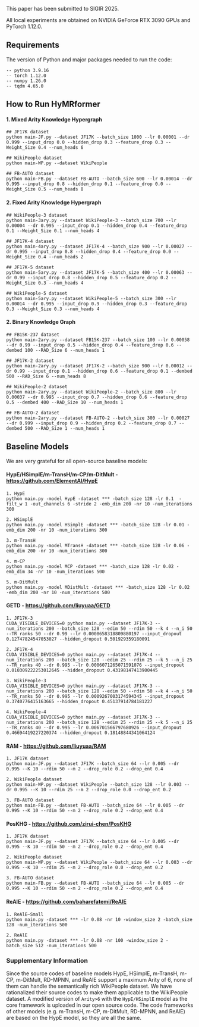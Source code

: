 This paper has been submitted to SIGIR 2025.

All local experiments are obtained on NVIDIA GeForce RTX 3090 GPUs and PyTorch 1.12.0.



## Requirements
The version of Python and major packages needed to run the code:
   
    -- python 3.9.16
    -- torch 1.12.0
    -- numpy 1.26.0
    -- tqdm 4.65.0



## How to Run HyMRformer

#### 1. Mixed Arity Knowledge Hypergraph
```
## JF17K dataset
python main-JF.py --dataset JF17K --batch_size 1000 --lr 0.00001 --dr 0.999 --input_drop 0.0 --hidden_drop 0.3 --feature_drop 0.3 --Weight_Size 0.4 --num_heads 6

## WikiPeople dataset
python main-WP.py --dataset WikiPeople

## FB-AUTO dataset
python main-FB.py --dataset FB-AUTO --batch_size 600 --lr 0.00014 --dr 0.995 --input_drop 0.8 --hidden_drop 0.1 --feature_drop 0.0 --Weight_Size 0.5 --num_heads 8
```


#### 2. Fixed Arity Knowledge Hypergraph
```
## WikiPeople-3 dataset
python main-3ary.py --dataset WikiPeople-3 --batch_size 700 --lr 0.00004 --dr 0.995 --input_drop 0.1 --hidden_drop 0.4 --feature_drop 0.1 --Weight_Size 0.1 --num_heads 4

## JF17K-4 dataset
python main-4ary.py --dataset JF17K-4 --batch_size 900 --lr 0.00027 --dr 0.995 --input_drop 0.8 --hidden_drop 0.4 --feature_drop 0.0 --Weight_Size 0.4 --num_heads 2

## JF17K-5 dataset
python main-5ary.py --dataset JF17K-5 --batch_size 400 --lr 0.00063 --dr 0.99 --input_drop 0.8 --hidden_drop 0.5 --feature_drop 0.2 --Weight_Size 0.3 --num_heads 4

## WikiPeople-5 dataset
python main-5ary.py --dataset WikiPeople-5 --batch_size 300 --lr 0.00014 --dr 0.995 --input_drop 0.9 --hidden_drop 0.3 --feature_drop 0.3 --Weight_Size 0.3 --num_heads 4
```


#### 2. Binary Knowledge Graph
```
## FB15K-237 dataset
python main-2ary.py --dataset FB15K-237 --batch_size 100 --lr 0.00058 --dr 0.99 --input_drop 0.5 --hidden_drop 0.4 --feature_drop 0.6 --dembed 100 --RAD_Size 6 --num_heads 1

## JF17K-2 dataset
python main-2ary.py --dataset JF17K-2 --batch_size 900 --lr 0.00012 --dr 0.99 --input_drop 0.1 --hidden_drop 0.6 --feature_drop 0.1 --dembed 500 --RAD_Size 6 --num_heads 8

## WikiPeople-2 dataset
python main-2ary.py --dataset WikiPeople-2 --batch_size 800 --lr 0.00037 --dr 0.995 --input_drop 0.7 --hidden_drop 0.6 --feature_drop 0.5 --dembed 400 --RAD_Size 10 --num_heads 1

## FB-AUTO-2 dataset
python main-2ary.py --dataset FB-AUTO-2 --batch_size 300 --lr 0.00027 --dr 0.999 --input_drop 0.9 --hidden_drop 0.2 --feature_drop 0.7 --dembed 500 --RAD_Size 1 --num_heads 1
```





## Baseline Models
We are very grateful for all open-source baseline models:

#### HypE/HSimplE/m-TransH/m-CP/m-DitMult - https://github.com/ElementAI/HypE
```
1. HypE
python main.py -model HypE -dataset *** -batch_size 128 -lr 0.1  -filt_w 1 -out_channels 6 -stride 2 -emb_dim 200 -nr 10 -num_iterations 300

2. HSimplE
python main.py -model HSimplE -dataset *** -batch_size 128 -lr 0.01 -emb_dim 200 -nr 10 -num_iterations 300

3. m-TransH
python main.py -model MTransH -dataset *** -batch_size 128 -lr 0.06 -emb_dim 200 -nr 10 -num_iterations 300

4. m-CP
python main.py -model MCP -dataset *** -batch_size 128 -lr 0.02 -emb_dim 34 -nr 10 -num_iterations 500

5. m-DitMult
python main.py -model MDistMult -dataset *** -batch_size 128 -lr 0.02 -emb_dim 200 -nr 10 -num_iterations 500
```

#### GETD - https://github.com/liuyuaa/GETD
```
1. JF17K-3
CUDA_VISIBLE_DEVICES=0 python main.py --dataset JF17K-3 --num_iterations 200 --batch_size 128 --edim 50 --rdim 50 --k 4 --n_i 50 --TR_ranks 50 --dr 0.99 --lr 0.0008658318809880197 --input_dropout 0.12747824547053027 --hidden_dropout 0.501929359180091

2. JF17K-4
CUDA_VISIBLE_DEVICES=0 python main.py --dataset JF17K-4 --num_iterations 200 --batch_size 128 --edim 25 --rdim 25 --k 5 --n_i 25 --TR_ranks 40 --dr 0.995 --lr 0.0006071265071591076 --input_dropout 0.010309222253012645 --hidden_dropout 0.43198147413900445

3. WikiPeople-3
CUDA_VISIBLE_DEVICES=0 python main.py --dataset JF17K-3 --num_iterations 200 --batch_size 128 --edim 50 --rdim 50 --k 4 --n_i 50 --TR_ranks 50 --dr 0.995 --lr 0.0009267003174594345 --input_dropout 0.3740776415163665 --hidden_dropout 0.45137914784181227

4. WikiPeople-4
CUDA_VISIBLE_DEVICES=0 python main.py --dataset JF17K-3 --num_iterations 200 --batch_size 128 --edim 25 --rdim 25 --k 5 --n_i 25 --TR_ranks 40 --dr 0.995 --lr 0.006701566797680926 --input_dropout 0.46694419227220374 --hidden_dropout 0.18148844341064124
```

#### RAM - https://github.com/liuyuaa/RAM
```
1. JF17K dataset
python main-JF.py --dataset JF17K --batch_size 64 --lr 0.005 --dr 0.995 --K 10 --rdim 50 --m 2 --drop_role 0.2 --drop_ent 0.4

2. WikiPeople dataset
python main-WP.py --dataset WikiPeople --batch_size 128 --lr 0.003 --dr 0.995 --K 10 --rdim 25 --m 2 --drop_role 0.0 --drop_ent 0.2

3. FB-AUTO dataset
python main-FB.py --dataset FB-AUTO --batch_size 64 --lr 0.005 --dr 0.995 --K 10 --rdim 50 --m 2 --drop_role 0.2 --drop_ent 0.4
```

#### PosKHG - https://github.com/zirui-chen/PosKHG
```
1. JF17K dataset
python main-JF.py --dataset JF17K --batch_size 64 --lr 0.005 --dr 0.995 --K 10 --rdim 50 --m 2 --drop_role 0.2 --drop_ent 0.4

2. WikiPeople dataset
python main-WP.py --dataset WikiPeople --batch_size 64 --lr 0.003 --dr 0.995 --K 10 --rdim 25 --m 2 --drop_role 0.0 --drop_ent 0.2

3. FB-AUTO dataset
python main-FB.py --dataset FB-AUTO --batch_size 64 --lr 0.005 --dr 0.995 --K 10 --rdim 50 --m 2 --drop_role 0.2 --drop_ent 0.4
```

#### ReAlE - https://github.com/baharefatemi/ReAlE
```
1. ReAlE—Small
python main.py -dataset *** -lr 0.08 -nr 10 -window_size 2 -batch_size 128 -num_iterations 500

2. ReAlE
python main.py -dataset *** -lr 0.08 -nr 100 -window_size 2 -batch_size 512 -num_iterations 500
```

### Supplementary Information
Since the source codes of baseline models HypE, HSimplE, m-TransH, m-CP, m-DitMult, RD-MPNN, and ReAlE support a maximum Arity of 6, none of them can handle the semantically rich WikiPeople dataset.
We have rationalized their source codes to make them applicable to the WikiPeople dataset.
A modified version of `Arity>6` with the `HypE/HSimplE` model as the core framework is uploaded in our open source code. The code frameworks of other models (e.g. m-TransH, m-CP, m-DitMult, RD-MPNN, and ReAlE) are based on the HypE model, so they are all the same.
